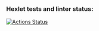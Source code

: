 ### Hexlet tests and linter status:
[![Actions Status](https://github.com/FasTrss/frontend-project-11/workflows/hexlet-check/badge.svg)](https://github.com/FasTrss/frontend-project-11/actions)